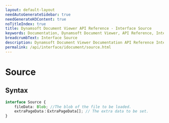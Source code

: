 ```yaml
---
layout: default-layout
needAutoGenerateSidebar: true
needGenerateH3Content: true
noTitleIndex: true
title: Dynamsoft Document Viewer API Reference - Interface Source
keywords: Documentation, Dynamsoft Document Viewer, API Reference, Interface Source
breadcrumbText: Interface Source
description: Dynamsoft Document Viewer Documentation API Reference Interface Source Page
permalink: /api/interface/idocument/source.html
---
```


# Source

## Syntax

```typescript
interface Source {
    fileData: Blob; //The blob of the file to be loaded.
    extraPageData：ExtraPageData[]; // The extra data to be set.
}
```